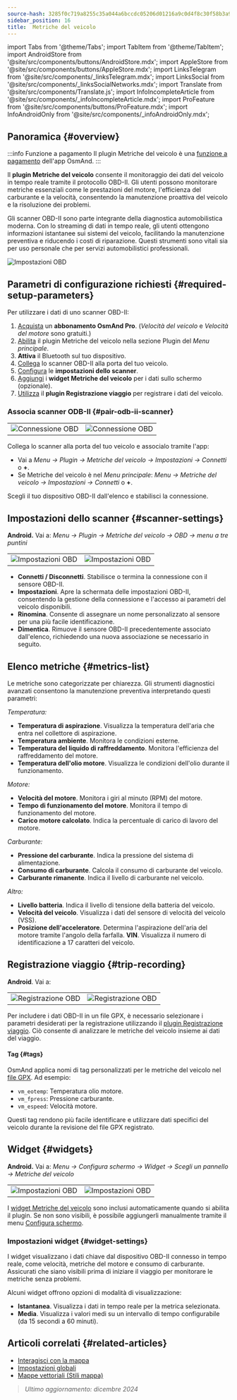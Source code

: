 ```yaml
---
source-hash: 3285f0c719a8255c35a044a6bccdc05206d01216a9c0d4f8c30f58b3a9122f36
sidebar_position: 16
title:  Metriche del veicolo
---
```

import Tabs from '@theme/Tabs';
import TabItem from '@theme/TabItem';
import AndroidStore from '@site/src/components/buttons/AndroidStore.mdx';
import AppleStore from '@site/src/components/buttons/AppleStore.mdx';
import LinksTelegram from '@site/src/components/_linksTelegram.mdx';
import LinksSocial from '@site/src/components/_linksSocialNetworks.mdx';
import Translate from '@site/src/components/Translate.js';
import InfoIncompleteArticle from '@site/src/components/_infoIncompleteArticle.mdx';
import ProFeature from '@site/src/components/buttons/ProFeature.mdx';
import InfoAndroidOnly from '@site/src/components/_infoAndroidOnly.mdx';


<InfoIncompleteArticle/>

<InfoAndroidOnly/>

## Panoramica {#overview}

:::info Funzione a pagamento
Il plugin Metriche del veicolo è una [funzione a pagamento](../purchases/index.md) dell'app OsmAnd.
:::

Il **plugin Metriche del veicolo** consente il monitoraggio dei dati del veicolo in tempo reale tramite il protocollo OBD-II. Gli utenti possono monitorare metriche essenziali come le prestazioni del motore, l'efficienza del carburante e la velocità, consentendo la manutenzione proattiva del veicolo e la risoluzione dei problemi.

Gli scanner OBD-II sono parte integrante della diagnostica automobilistica moderna. Con lo streaming di dati in tempo reale, gli utenti ottengono informazioni istantanee sui sistemi del veicolo, facilitando la manutenzione preventiva e riducendo i costi di riparazione. Questi strumenti sono vitali sia per uso personale che per servizi automobilistici professionali.

<Tabs groupId="operating-systems" queryString="operating-systems">

<TabItem value="android" label="Android">

![Impostazioni OBD](@site/static/img/plugins/obd/obd_overview_2.png)

</TabItem>

</Tabs>


## Parametri di configurazione richiesti {#required-setup-parameters}

Per utilizzare i dati di uno scanner OBD-II:

1. [Acquista](../purchases/) un **abbonamento OsmAnd Pro**. (*Velocità del veicolo* e *Velocità del motore* sono gratuiti.)
2. [Abilita](../plugins/index.md#enable--disable) il plugin Metriche del veicolo nella sezione Plugin del *Menu principale*.
3. **Attiva** il Bluetooth sul tuo dispositivo.
4. [Collega](#pair-odb-ii-scanner) lo scanner OBD-II alla porta del tuo veicolo.
5. [Configura](#scanner-settings) le **impostazioni dello scanner**.
6. [Aggiungi](#widgets) i **widget Metriche del veicolo** per i dati sullo schermo (opzionale).
7. [Utilizza](#trip-recording) il **plugin Registrazione viaggio** per registrare i dati del veicolo.


### Associa scanner ODB-II {#pair-odb-ii-scanner}

|  |  |
|--|--|
|![Connessione OBD](@site/static/img/plugins/obd/obd_connect.png)|![Connessione OBD](@site/static/img/plugins/obd/obd_connect_2.png)|

Collega lo scanner alla porta del tuo veicolo e associalo tramite l'app:

- Vai a *Menu → Plugin → Metriche del veicolo → Impostazioni → Connetti* o **+**.
- Se Metriche del veicolo è nel *Menu principale*: *Menu → Metriche del veicolo → Impostazioni → Connetti* o **+**.

Scegli il tuo dispositivo OBD-II dall'elenco e stabilisci la connessione.


## Impostazioni dello scanner {#scanner-settings}

**Android.** Vai a: *Menu → Plugin → Metriche del veicolo → OBD → menu a tre puntini*

|  |  |
|--|--|
|![Impostazioni OBD](@site/static/img/plugins/obd/obd_settings.png)|![Impostazioni OBD](@site/static/img/plugins/obd/obd_settings_1.png)|

- **Connetti / Disconnetti**. Stabilisce o termina la connessione con il sensore OBD-II.
- **Impostazioni**. Apre la schermata delle impostazioni OBD-II, consentendo la gestione della connessione e l'accesso ai parametri del veicolo disponibili.
- **Rinomina**. Consente di assegnare un nome personalizzato al sensore per una più facile identificazione.
- **Dimentica**. Rimuove il sensore OBD-II precedentemente associato dall'elenco, richiedendo una nuova associazione se necessario in seguito.


## Elenco metriche {#metrics-list}

Le metriche sono categorizzate per chiarezza. Gli strumenti diagnostici avanzati consentono la manutenzione preventiva interpretando questi parametri:

*Temperatura:*

- **Temperatura di aspirazione**. Visualizza la temperatura dell'aria che entra nel collettore di aspirazione.
- **Temperatura ambiente**. Monitora le condizioni esterne.
- **Temperatura del liquido di raffreddamento**. Monitora l'efficienza del raffreddamento del motore.
- **Temperatura dell'olio motore**. Visualizza le condizioni dell'olio durante il funzionamento.

*Motore:*

- **Velocità del motore**. Monitora i giri al minuto (RPM) del motore.
- **Tempo di funzionamento del motore**. Monitora il tempo di funzionamento del motore.
- **Carico motore calcolato**. Indica la percentuale di carico di lavoro del motore.

*Carburante:*

- **Pressione del carburante**. Indica la pressione del sistema di alimentazione.
- **Consumo di carburante**. Calcola il consumo di carburante del veicolo.
- **Carburante rimanente**. Indica il livello di carburante nel veicolo.

*Altro:*

- **Livello batteria**. Indica il livello di tensione della batteria del veicolo.
- **Velocità del veicolo**. Visualizza i dati del sensore di velocità del veicolo (VSS).
- **Posizione dell'acceleratore**. Determina l'aspirazione dell'aria del motore tramite l'angolo della farfalla.
  **VIN**. Visualizza il numero di identificazione a 17 caratteri del veicolo.


## Registrazione viaggio {#trip-recording}

**Android**. Vai a: *<Translate android="true" ids="shared_string_menu,plugins_menu_group,record_plugin_name,shared_string_settings,data_settings,record_obd_data"/>*

| | |
|--|--|
|![Registrazione OBD](@site/static/img/plugins/obd/obd_recording.png)| ![Registrazione OBD](@site/static/img/plugins/obd/obd_recording_1.png)|

Per includere i dati OBD-II in un file GPX, è necessario selezionare i parametri desiderati per la registrazione utilizzando il [plugin Registrazione viaggio](../plugins/trip-recording.md#recording-settings). Ciò consente di analizzare le metriche del veicolo insieme ai dati del viaggio.

#### Tag {#tags}

OsmAnd applica nomi di tag personalizzati per le metriche del veicolo nel [file GPX](../plugins/trip-recording.md#recorded-gpx-file). Ad esempio:

- `vm_eotemp`: Temperatura olio motore.
- `vm_fpress`: Pressione carburante.
- `vm_espeed`: Velocità motore.

Questi tag rendono più facile identificare e utilizzare dati specifici del veicolo durante la revisione del file GPX registrato.


## Widget {#widgets}

**Android.** Vai a: *Menu → Configura schermo → Widget → Scegli un pannello → Metriche del veicolo*

| | |
|--|--|
|![Impostazioni OBD](@site/static/img/plugins/obd/obd_widget_1.png)| ![Impostazioni OBD](@site/static/img/plugins/obd/obd_widget.png)|

I [widget Metriche del veicolo](../widgets/info-widgets.md#vehicle-metrics-widgets) sono inclusi automaticamente quando si abilita il plugin. Se non sono visibili, è possibile aggiungerli manualmente tramite il menu [Configura schermo](../widgets/configure-screen.md).

### Impostazioni widget {#widget-settings}

I widget visualizzano i dati chiave dal dispositivo OBD-II connesso in tempo reale, come velocità, metriche del motore e consumo di carburante. Assicurati che siano visibili prima di iniziare il viaggio per monitorare le metriche senza problemi.

Alcuni widget offrono opzioni di modalità di visualizzazione:

- **Istantanea**. Visualizza i dati in tempo reale per la metrica selezionata.
- **Media**. Visualizza i valori medi su un intervallo di tempo configurabile (da 15 secondi a 60 minuti).


## Articoli correlati {#related-articles}

- [Interagisci con la mappa](../../user/map/interact-with-map.md)
- [Impostazioni globali](../../user/personal/global-settings.md)
- [Mappe vettoriali (Stili mappa)](../../user/map/vector-maps.md)

> *Ultimo aggiornamento: dicembre 2024*